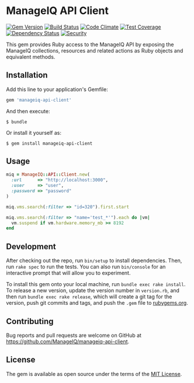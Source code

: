 # ManageIQ API Client

[![Gem Version](https://badge.fury.io/rb/manageiq-api-client.svg)](http://badge.fury.io/rb/manageiq-api-client)
[![Build Status](https://travis-ci.org/ManageIQ/manageiq-api-client.svg)](https://travis-ci.org/ManageIQ/manageiq-api-client)
[![Code Climate](https://codeclimate.com/github/ManageIQ/manageiq-api-client.svg)](https://codeclimate.com/github/ManageIQ/manageiq-api-client)
[![Test Coverage](https://codeclimate.com/github/ManageIQ/manageiq-api-client/badges/coverage.svg)](https://codeclimate.com/github/ManageIQ/manageiq-api-client/coverage)
[![Dependency Status](https://gemnasium.com/ManageIQ/manageiq-api-client.svg)](https://gemnasium.com/ManageIQ/manageiq-api-client)
[![Security](https://hakiri.io/github/ManageIQ/manageiq-api-client/master.svg)](https://hakiri.io/github/ManageIQ/manageiq-api-client/master)

This gem provides Ruby access to the ManageIQ API by exposing the ManageIQ
collections, resources and related actions as Ruby objects and equivalent methods.

## Installation

Add this line to your application's Gemfile:

```ruby
gem 'manageiq-api-client'
```

And then execute:

    $ bundle

Or install it yourself as:

    $ gem install manageiq-api-client

## Usage

```ruby
miq = ManageIQ::API::Client.new(
  :url      => "http://localhost:3000",
  :user     => "user",
  :password => "password"
)

miq.vms.search(:filter => "id=320").first.start

miq.vms.search(:filter => "name='test_*'").each do |vm|
  vm.suspend if vm.hardware.memory_mb >= 8192
end
```

## Development

After checking out the repo, run `bin/setup` to install dependencies. Then, run `rake spec` to run the tests. You can also run `bin/console` for an interactive prompt that will allow you to experiment.

To install this gem onto your local machine, run `bundle exec rake install`. To release a new version, update the version number in `version.rb`, and then run `bundle exec rake release`, which will create a git tag for the version, push git commits and tags, and push the `.gem` file to [rubygems.org](https://rubygems.org).

## Contributing

Bug reports and pull requests are welcome on GitHub at https://github.com/ManageIQ/manageiq-api-client.

## License

The gem is available as open source under the terms of the [MIT License](http://opensource.org/licenses/MIT).

